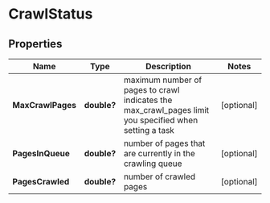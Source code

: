 # CrawlStatus


## Properties

| Name | Type | Description | Notes |
|------------ | ------------- | ------------- | -------------|
**MaxCrawlPages** | **double?** | maximum number of pages to crawl<br>indicates the max_crawl_pages limit you specified when setting a task |[optional]|
**PagesInQueue** | **double?** | number of pages that are currently in the crawling queue |[optional]|
**PagesCrawled** | **double?** | number of crawled pages |[optional]|